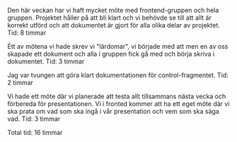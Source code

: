 Den här veckan har vi haft mycket möte med frontend-gruppen och hela gruppen. Projektet håller på att bli klart och vi behövde se till att allt är korrekt utförd och att dokumentet är gjort för alla olika delar av projektet.
Tid: 8 timmar

Étt av mötena vi hade skrev vi "lärdomar", vi började med att men en av oss skapade ett dokument och alla i gruppen fick gå med och börja skriva i dokumentet.
Tid: 3 timmar

Jag var tvungen att göra klart dokumentationen för control-fragmentet.
Tid: 2 timmar

Vi hade ett möte där vi planerade att testa allt tillsammans nästa vecka och förbereda för presentationen. Vi i fronted kommer att ha ett eget möte där vi ska prata om vad som ska ingå i vår presentation och vem som ska säga vad.
Tid: 3 timmar

Total tid: 16 timmar
